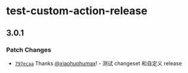 # test-custom-action-release

## 3.0.1

### Patch Changes

- [`797ecaa`](https://github.com/xiaohuohumax/test/commit/797ecaae438698bf96bbe2235034478be19ddae2) Thanks [@xiaohuohumax](https://github.com/xiaohuohumax)! - 测试 changeset 和自定义 release
